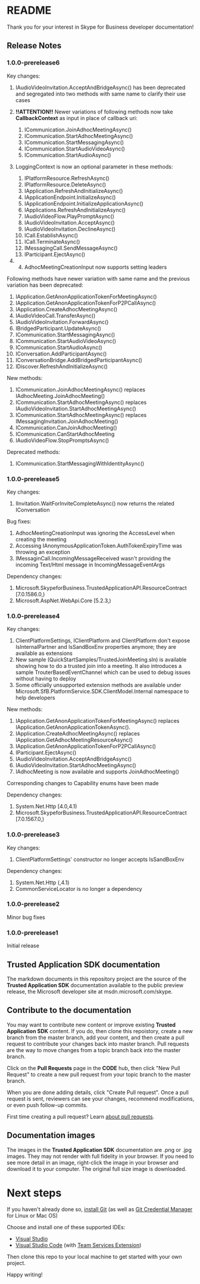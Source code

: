 # README

Thank you for your interest in Skype for Business developer documentation!

## Release Notes

### 1.0.0-prerelease6

Key changes:
 1. IAudioVideoInvitation.AcceptAndBridgeAsync() has been deprecated and segregated into two methods with same name to clarify their use cases

 2. **!!ATTENTION!!** Newer variations of following methods now take **CallbackContext** as input in place of callback uri:
    1. ICommunication.JoinAdhocMeetingAsync()
    2. ICommunication.StartAdhocMeetingAsync()
    3. ICommunication.StartMessagingAsync()
    4. ICommunication.StartAudioVideoAsync()
    5. ICommunication.StartAudioAsync()

 3. LoggingContext is now an optional parameter in these methods:
    1. IPlatformResource.RefreshAsync()
    2. IPlatformResource.DeleteAsync()
    3. IApplication.RefreshAndInitializeAsync()
    4. IApplicationEndpoint.InitializeAsync()
    5. IApplicationEndpoint.InitializeApplicationAsync()
    6. IApplications.RefreshAndInitializeAsync()
    7. IAudioVideoFlow.PlayPromptAsync()
    8. IAudioVideoInvitation.AcceptAsync()
    9. IAudioVideoInvitation.DeclineAsync()
    10. ICall.EstablishAsync()
    11. ICall.TerminateAsync()
    12. IMessagingCall.SendMessageAsync()
    13. IParticipant.EjectAsync()

 4.  4. AdhocMeetingCreationInput now supports setting leaders

Following methods have newer variation with same name and the previous variation has been deprecated:
 1. IApplication.GetAnonApplicationTokenForMeetingAsync()
 2. IApplication.GetAnonApplicationTokenForP2PCallAsync()
 3. IApplication.CreateAdhocMeetingAsync()
 4. IAudioVideoCall.TransferAsync()
 5. IAudioVideoInvitation.ForwardAsync()
 6. IBridgedParticipant.UpdateAsync()
 7. ICommunication.StartMessagingAsync()
 8. ICommunication.StartAudioVideoAsync()
 9. ICommunication.StartAudioAsync()
 10. IConversation.AddParticipantAsync()
 11. IConversationBridge.AddBridgedParticipantAsync()
 12. IDiscover.RefreshAndInitializeAsync()

New methods:
 1. ICommunication.JoinAdhocMeetingAsync() replaces IAdhocMeeting.JoinAdhocMeeting()
 2. ICommunication.StartAdhocMeetingAsync() replaces IAudioVideoInvitation.StartAdhocMeetingAsync()
 3. ICommunication.StartAdhocMeetingAsync() replaces IMessagingInvitation.JoinAdhocMeeting()
 4. ICommunication.CanJoinAdhocMeeting()
 5. ICommunication.CanStartAdhocMeeting
 6. IAudioVideoFlow.StopPromptsAsync()

Deprecated methods:
 1. ICommunication.StartMessagingWithIdentityAsync()

### 1.0.0-prerelease5

Key changes:
 1. IInvitation.WaitForInviteCompleteAsync() now returns the related IConversation

Bug fixes:
 1. AdhocMeetingCreationInput was ignoring the AccessLevel when creating the meeting
 2. Accessing IAnonymousApplicationToken.AuthTokenExpiryTime was throwing an exception
 3. IMessaginCall.IncomingMessageReceived wasn't providing the incoming Text/Html message in IncomingMessageEventArgs

Dependency changes:
 1. Microsoft.SkypeforBusiness.TrustedApplicationAPI.ResourceContract [7.0.1586.0,)
 2. Microsoft.AspNet.WebApi.Core [5.2.3,)

### 1.0.0-prerelease4

Key changes:
 1. ClientPlatformSettings, IClientPlatform and ClientPlatform don't expose IsInternalPartner and IsSandBoxEnv properties anymore; they are available as extensions
 2. New sample (QuickStartSamples/TrustedJoinMeeting.sln) is available showing how to do a trusted join into a meeting. It also introduces a sample TrouterBasedEventChannel which can be used to debug issues without having to deploy
 3. Some officially unsupported extension methods are available under Microsoft.SfB.PlatformService.SDK.ClientModel.Internal namespace to help developers

New methods:
 1. IApplication.GetAnonApplicationTokenForMeetingAsync() replaces IApplication.GetAnonApplicationTokenAsync().
 2. IApplication.CreateAdhocMeetingAsync() replaces IApplication.GetAdhocMeetingResourceAsync()
 3. IApplication.GetAnonApplicationTokenForP2PCallAsync()
 4. IParticipant.EjectAsync()
 5. IAudioVideoInvitation.AcceptAndBridgeAsync()
 6. IAudioVideoInvitation.StartAdhocMeetingAsync()
 7. IAdhocMeeting is now available and supports JoinAdhocMeeting()

Corresponding changes to Capability enums have been made

Dependency changes:
 1. System.Net.Http [4.0,4.1)
 2. Microsoft.SkypeforBusiness.TrustedApplicationAPI.ResourceContract [7.0.1567.0,)

### 1.0.0-prerelease3

Key changes:
 1. ClientPlatformSettings' constructor no longer accepts IsSandBoxEnv

Dependency changes:
 1. System.Net.Http (,4.1)
 2. CommonServiceLocator is no longer a dependency

### 1.0.0-prerelease2

Minor bug fixes

### 1.0.0-prerelease1

Initial release

## **Trusted Application SDK** documentation

The markdown documents in this repository project are the source of the **Trusted Application SDK** documentation available to the public preview release, the Microsoft developer site at msdn.microsoft.com/skype.

## Contribute to the documentation

You may want to contribute new content or improve existing **Trusted Application SDK** content. If you do, then clone this repoistory, 
create a new branch from the master branch, add your content, and then create a pull request to contribute your changes back into master branch.
Pull requests are the way to move changes from a topic branch back into the master branch.

Click on the **Pull Requests** page in the **CODE** hub, then click "New Pull Request" to create a new pull request from your topic branch to the master branch.

When you are done adding details, click "Create Pull request". Once a pull request is sent, reviewers can see your changes, recommend modifications, or even push follow-up commits.

First time creating a pull request?  Learn [about pull requests](https://help.github.com/articles/about-pull-requests/).

## Documentation images

The images in the **Trusted Application SDK** documentation are .png or .jpg images. They may not render with full fidelity in your browser. If you need to see more detail
in an image, right-click the image in your browser and download it to your computer. The original full size image is downloaded.

# Next steps

If you haven't already done so, [install Git](https://git-scm.com/downloads) (as well as [Git Credential Manager](https://java.visualstudio.com/Downloads/gitcredentialmanager/Index) for Linux or Mac OS)

Choose and install one of these supported IDEs:
* [Visual Studio](https://go.microsoft.com/fwlink/?LinkId=309297&clcid=0x409&slcid=0x409)
* [Visual Studio Code](https://code.visualstudio.com/Download) (with [Team Services Extension](https://java.visualstudio.com/Downloads/visualstudiocode/Index))

Then clone this repo to your local machine to get started with your own project.

Happy writing!
